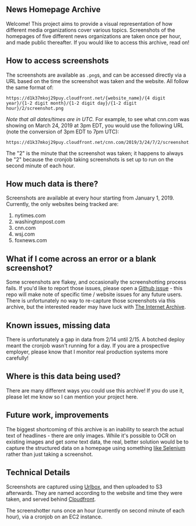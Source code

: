 ## News Homepage Archive
Welcome! This project aims to provide a visual representation of how different media organizations cover various topics. Screenshots of the homepages of five different news organizations are taken once per hour, and made public thereafter. If you would like to access this archive, read on!

## How to access screenshots
The screenshots are available as `.png`s, and can be accessed directly via a URL based on the time the screenshot was taken and the website. All follow the same format of:
```
https://d1k37mkoj29puy.cloudfront.net/{website_name}/{4 digit year}/{1-2 digit month}/{1-2 digit day}/{1-2 digit hour}/2/screenshot.png
```
*Note that all dates/times are in UTC.* For example, to see what cnn.com was showing on March 24, 2019 at 3pm EDT, you would use the following URL (note the conversion of 3pm EDT to 7pm UTC):
```
https://d1k37mkoj29puy.cloudfront.net/cnn.com/2019/3/24/7/2/screenshot.png
```

The "2" is the minute that the screenshot was taken; it happens to always be "2" because the cronjob taking screenshots is set up to run on the second minute of each hour.

## How much data is there?
Screenshots are available at every hour starting from January 1, 2019. Currently, the only websites being tracked are:

1. nytimes.com
2. washingtonpost.com
3. cnn.com
4. wsj.com
5. foxnews.com

## What if I come across an error or a blank screenshot?
Some screenshots are flakey, and occasionally the screenshotting process fails. If you'd like to report those issues, please open a [Github issue](https://github.com/nrjones8/website-screenshotter/issues) - this repo will make note of specific time / website issues for any future users. There is unfortunately no way to re-capture those screenshots via this archive, but the interested reader may have luck with [The Internet Archive](https://archive.org/web/).

## Known issues, missing data
There is unfortunately a gap in data from 2/14 until 2/15. A botched deploy meant the cronjob wasn't running for a day. If you are a prospective employer, please know that I monitor real production systems more carefully!

## Where is this data being used?
There are many different ways you could use this archive! If you do use it, please let me know so I can mention your project here.

## Future work, improvements
The biggest shortcoming of this archive is an inability to search the actual text of headlines - there are only images. While it's possible to OCR on existing images and get _some_ text data, the real, better solution would be to capture the structured data on a homepage using something [like Selenium](https://www.seleniumhq.org/) rather than just taking a screenshot.

## Technical Details
Screenshots are captured using [Urlbox](https://urlbox.io/), and then uploaded to S3 afterwards. They are named according to the website and time they were taken, and served behind [Cloudfront](https://aws.amazon.com/cloudfront/).

The screenshotter runs once an hour (currently on second minute of each hour), via a cronjob on an EC2 instance.
